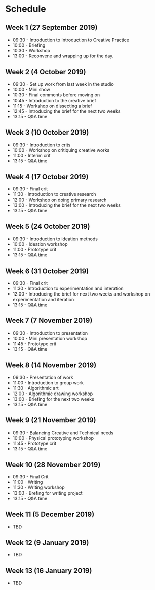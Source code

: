 # Schedule
## Week 1 (27 September 2019)
- 09:30 - Introduction to Introduction to Creative Practice
- 10:00 - Briefing
- 10:30 - Workshop
- 13:00 - Reconvene and wrapping up for the day.

## Week 2 (4 October 2019)
- 09:30 - Set up work from last week in the studio
- 10:00 - Mini show
- 10:30 - Final comments before moving on
- 10:45 - Introduction to the creative brief
- 11:15 - Workshop on dissecting a brief
- 12:45 - Introducing the brief for the next two weeks
- 13:15 - Q&A time

## Week 3 (10 October 2019)
- 09:30 - Introduction to crits
- 10:00 - Workshop on critiquing creative works
- 11:00 - Interim crit
- 13:15 - Q&A time

## Week 4 (17 October 2019)
- 09:30 - Final crit
- 11:30 - Introduction to creative research
- 12:00 - Workshop on doing primary research
- 13:00 - Introducing the brief for the next two weeks
- 13:15 - Q&A time

## Week 5 (24 October 2019)
- 09:30 - Introduction to ideation methods
- 10:00 - Ideation workshop
- 11:00 - Prototype crit
- 13:15 - Q&A time

## Week 6 (31 October 2019)
- 09:30 - Final crit
- 11:30 - Introduction to experimentation and interation
- 12:00 - Introducing the brief for next two weeks and workshop on experimentation and iteration
- 13:15 - Q&A time

## Week 7 (7 November 2019)
- 09:30 - Introduction to presentation
- 10:00 - Mini presentation workshop
- 11:45 - Prototype crit
- 13:15 - Q&A time

## Week 8 (14 November 2019)
- 09:30 - Presentation of work
- 11:00 - Introduction to group work
- 11:30 - Algorithmic art
- 12:00 - Algorithmic drawing workshop
- 13:00 - Briefing for the next two weeks
- 13:15 - Q&A time

## Week 9 (21 November 2019)
- 09:30 - Balancing Creative and Technical needs
- 10:00 - Physical prototyping workshop
- 11:45 - Prototype crit
- 13:15 - Q&A time

## Week 10 (28 November 2019)
- 09:30 - Final Crit
- 11:00 - Writing
- 11:30 - Writing workshop
- 13:00 - Brefing for writing project
- 13:15 - Q&A time

## Week 11 (5 December 2019)
- TBD

## Week 12 (9 January 2019)
- TBD

## Week 13 (16 January 2019)
- TBD